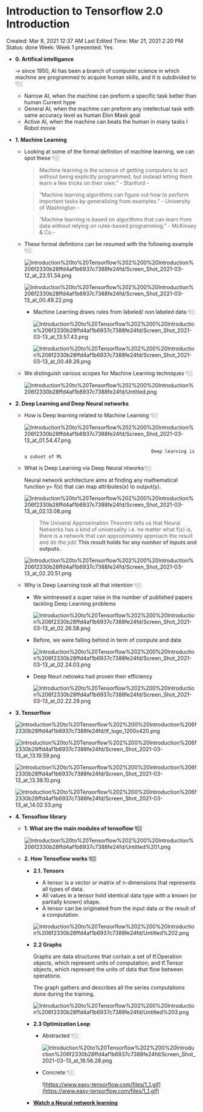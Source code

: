 # Introduction to Tensorflow 2.0 Introduction

Created: Mar 8, 2021 12:37 AM
Last Edited Time: Mar 21, 2021 2:20 PM
Status: done
Week: Week 1
presented: Yes

- **0. Artifical intelligance**

    → since 1950, AI has been a branch of computer science in which machine are programmed to acquire human skills, and it is subdivided to 👇🏼

    - Narrow AI, when the machine can preform a specific task better than human Current hype
    - General AI, when the machine can preform any intellectual task with same accuracy level as human  Elon Mask goal
    - Active AI, when the machine can beats the human in many tasks  I Robot movie

- **1. Machine Learning**

    - Looking at some of the formal definiton of machine learning, we can spot these 👇🏼

        > Machine learning is the science of getting computers to act without being explicitly programmed, but instead letting them learn a few tricks on their own.” - Stanford -

        > “Machine learning algorithms can figure out how to perform important tasks by generalizing from examples.” - University of Washington -

        > “Machine learning is based on algorithms that can learn from data without relying on rules-based programming.” - McKinsey & Co.-

    - These formal defintions can be resumed with the following example 👇🏼

        ![Introduction%20to%20Tensorflow%202%200%20Introduction%206f2330b28ffd4af1b6937c7388fe24fd/Screen_Shot_2021-03-12_at_23.51.34.png](Introduction%20to%20Tensorflow%202%200%20Introduction%206f2330b28ffd4af1b6937c7388fe24fd/Screen_Shot_2021-03-12_at_23.51.34.png)

        ![Introduction%20to%20Tensorflow%202%200%20Introduction%206f2330b28ffd4af1b6937c7388fe24fd/Screen_Shot_2021-03-13_at_00.49.22.png](Introduction%20to%20Tensorflow%202%200%20Introduction%206f2330b28ffd4af1b6937c7388fe24fd/Screen_Shot_2021-03-13_at_00.49.22.png)

        - Machine Learning draws rules from labeled/ non labeled data 👇🏼

            ![Introduction%20to%20Tensorflow%202%200%20Introduction%206f2330b28ffd4af1b6937c7388fe24fd/Screen_Shot_2021-03-13_at_13.57.43.png](Introduction%20to%20Tensorflow%202%200%20Introduction%206f2330b28ffd4af1b6937c7388fe24fd/Screen_Shot_2021-03-13_at_13.57.43.png)

            ![Introduction%20to%20Tensorflow%202%200%20Introduction%206f2330b28ffd4af1b6937c7388fe24fd/Screen_Shot_2021-03-13_at_00.49.26.png](Introduction%20to%20Tensorflow%202%200%20Introduction%206f2330b28ffd4af1b6937c7388fe24fd/Screen_Shot_2021-03-13_at_00.49.26.png)

    - We distinguish various scopes for Machine Learning techniques 👇🏼

        ![Introduction%20to%20Tensorflow%202%200%20Introduction%206f2330b28ffd4af1b6937c7388fe24fd/Untitled.png](Introduction%20to%20Tensorflow%202%200%20Introduction%206f2330b28ffd4af1b6937c7388fe24fd/Untitled.png)

- **2. Deep Learning and Deep Neural networks**

    - How is Deep learning related to Machine Learning 👇🏼

        ![Introduction%20to%20Tensorflow%202%200%20Introduction%206f2330b28ffd4af1b6937c7388fe24fd/Screen_Shot_2021-03-13_at_01.54.47.png](Introduction%20to%20Tensorflow%202%200%20Introduction%206f2330b28ffd4af1b6937c7388fe24fd/Screen_Shot_2021-03-13_at_01.54.47.png)

                                                         Deep learning is a subset of ML

    - What is Deep Learning via Deep Neural ntworks👇🏼

        Neural network architecture aims at finding any mathematical function y= f(x) that can map attributes(x) to output(y).

        ![Introduction%20to%20Tensorflow%202%200%20Introduction%206f2330b28ffd4af1b6937c7388fe24fd/Screen_Shot_2021-03-13_at_02.13.08.png](Introduction%20to%20Tensorflow%202%200%20Introduction%206f2330b28ffd4af1b6937c7388fe24fd/Screen_Shot_2021-03-13_at_02.13.08.png)

        > The Univeral Approximation Theorem tells us that Neural Networks has a kind of universality i.e. no matter what f(x) is, there is a network that can approximately approach the result and do the job! **This result holds for any number of inputs and outputs.**

        ![Introduction%20to%20Tensorflow%202%200%20Introduction%206f2330b28ffd4af1b6937c7388fe24fd/Screen_Shot_2021-03-13_at_02.20.51.png](Introduction%20to%20Tensorflow%202%200%20Introduction%206f2330b28ffd4af1b6937c7388fe24fd/Screen_Shot_2021-03-13_at_02.20.51.png)

    - Why is Deep Learning took all that intention 👇🏼

        - We wintnessed a super raise in the number of published papers tackling Deep Learning problems

            ![Introduction%20to%20Tensorflow%202%200%20Introduction%206f2330b28ffd4af1b6937c7388fe24fd/Screen_Shot_2021-03-13_at_02.26.58.png](Introduction%20to%20Tensorflow%202%200%20Introduction%206f2330b28ffd4af1b6937c7388fe24fd/Screen_Shot_2021-03-13_at_02.26.58.png)

        - Before, we were falling behind in term of compute and data

            ![Introduction%20to%20Tensorflow%202%200%20Introduction%206f2330b28ffd4af1b6937c7388fe24fd/Screen_Shot_2021-03-13_at_02.24.03.png](Introduction%20to%20Tensorflow%202%200%20Introduction%206f2330b28ffd4af1b6937c7388fe24fd/Screen_Shot_2021-03-13_at_02.24.03.png)

        - Deep Neurl netowks had proven their efficiency

            ![Introduction%20to%20Tensorflow%202%200%20Introduction%206f2330b28ffd4af1b6937c7388fe24fd/Screen_Shot_2021-03-13_at_02.22.29.png](Introduction%20to%20Tensorflow%202%200%20Introduction%206f2330b28ffd4af1b6937c7388fe24fd/Screen_Shot_2021-03-13_at_02.22.29.png)

- **3. Tensorflow**

    ![Introduction%20to%20Tensorflow%202%200%20Introduction%206f2330b28ffd4af1b6937c7388fe24fd/tf_logo_1200x420.png](Introduction%20to%20Tensorflow%202%200%20Introduction%206f2330b28ffd4af1b6937c7388fe24fd/tf_logo_1200x420.png)

    ![Introduction%20to%20Tensorflow%202%200%20Introduction%206f2330b28ffd4af1b6937c7388fe24fd/Screen_Shot_2021-03-13_at_13.19.59.png](Introduction%20to%20Tensorflow%202%200%20Introduction%206f2330b28ffd4af1b6937c7388fe24fd/Screen_Shot_2021-03-13_at_13.19.59.png)

    ![Introduction%20to%20Tensorflow%202%200%20Introduction%206f2330b28ffd4af1b6937c7388fe24fd/Screen_Shot_2021-03-13_at_13.38.10.png](Introduction%20to%20Tensorflow%202%200%20Introduction%206f2330b28ffd4af1b6937c7388fe24fd/Screen_Shot_2021-03-13_at_13.38.10.png)

    ![Introduction%20to%20Tensorflow%202%200%20Introduction%206f2330b28ffd4af1b6937c7388fe24fd/Screen_Shot_2021-03-13_at_14.02.53.png](Introduction%20to%20Tensorflow%202%200%20Introduction%206f2330b28ffd4af1b6937c7388fe24fd/Screen_Shot_2021-03-13_at_14.02.53.png)

- **4. Tensoflow library**

    - **1. What are the main modules of tensoflow 👇🏼**

        ![Introduction%20to%20Tensorflow%202%200%20Introduction%206f2330b28ffd4af1b6937c7388fe24fd/Untitled%201.png](Introduction%20to%20Tensorflow%202%200%20Introduction%206f2330b28ffd4af1b6937c7388fe24fd/Untitled%201.png)

    - **2. How Tensoflow works 👇🏼**

        - **2.1. Tensors**
            - A tensor is a vector or matrix of n-dimensions that represents all types of data.
            - All values in a tensor hold identical data type with a known (or partially known) shape.
            - A tensor can be originated from the input data or the result of a computation.

            ![Introduction%20to%20Tensorflow%202%200%20Introduction%206f2330b28ffd4af1b6937c7388fe24fd/Untitled%202.png](Introduction%20to%20Tensorflow%202%200%20Introduction%206f2330b28ffd4af1b6937c7388fe24fd/Untitled%202.png)

        - **2.2 Graphs**

            Graphs are data structures that contain a set of tf.Operation objects, which represent units of computation; and tf.Tensor objects, which represent the units of data that flow between operations.

            The graph gathers and describes all the series computations done during the training.

            ![Introduction%20to%20Tensorflow%202%200%20Introduction%206f2330b28ffd4af1b6937c7388fe24fd/Untitled%203.png](Introduction%20to%20Tensorflow%202%200%20Introduction%206f2330b28ffd4af1b6937c7388fe24fd/Untitled%203.png)

        - **2.3 Optimization Loop**

            - Abstracted 👇🏼

                ![Introduction%20to%20Tensorflow%202%200%20Introduction%206f2330b28ffd4af1b6937c7388fe24fd/Screen_Shot_2021-03-13_at_16.56.28.png](Introduction%20to%20Tensorflow%202%200%20Introduction%206f2330b28ffd4af1b6937c7388fe24fd/Screen_Shot_2021-03-13_at_16.56.28.png)

            - Concrete 👇🏼

                ![https://www.easy-tensorflow.com/files/1_1.gif](https://www.easy-tensorflow.com/files/1_1.gif)

        - **[Watch a Neural network learning](https://playground.tensorflow.org/#activation=tanh&batchSize=10&dataset=circle&regDataset=reg-plane&learningRate=0.03&regularizationRate=0&noise=0&networkShape=4,2&seed=0.04620&showTestData=false&discretize=false&percTrainData=50&x=true&y=true&xTimesY=false&xSquared=false&ySquared=false&cosX=false&sinX=false&cosY=false&sinY=false&collectStats=false&problem=classification&initZero=false&hideText=false)**